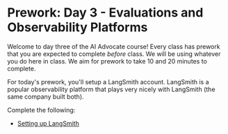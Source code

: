 # Prework: Day 3 - Evaluations and Observability Platforms

Welcome to day three of the AI Advocate course! Every class has prework that you are expected to complete _before_ class. We will be using whatever you do here in class. We aim for prework to take 10 and 20 minutes to complete.

For today's prework, you'll setup a LangSmith account. LangSmith is a popular observability platform that plays very nicely with LangSmith (the same company built both).

Complete the following:

- [Setting up LangSmith](prework_1.md)

